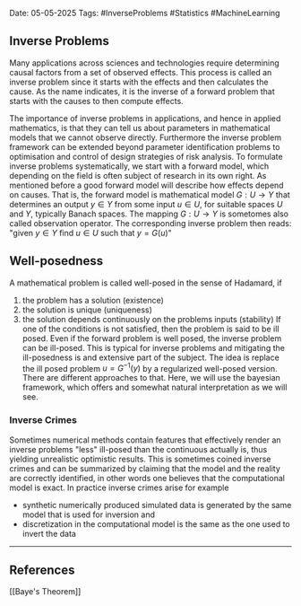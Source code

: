 Date: 05-05-2025
Tags: #InverseProblems #Statistics #MachineLearning 
## Inverse Problems
Many applications across sciences and technologies require determining causal factors from a set of observed effects. This process is called an inverse problem since it starts with the effects and then calculates the cause. As the name indicates, it is the inverse of a forward problem that starts with the causes to then compute effects.

The importance of inverse problems in applications, and hence in applied mathematics, is that they can tell us about parameters in mathematical models that we cannot observe directly. Furthermore the inverse problem framework can be extended beyond parameter identification problems to optimisation and control of design strategies of risk analysis.
To formulate inverse problems systematically, we start with a forward model, which depending on the field is often subject of research in its own right. As mentioned before a good forward model will describe how effects depend on causes. That is, the forward model is mathematical model $G : U \to Y$ that determines an output $y \in Y$ from some input $u \in U$, for suitable spaces $U$ and $Y$, typically Banach spaces. The mapping $G: U \to Y$ is sometomes also called observation operator. The corresponding inverse problem then reads:
"given $y \in Y$ find $u \in U$ such that $y = G(u)$"
## Well-posedness
A mathematical problem is called well-posed in the sense of Hadamard, if
1. the problem has a solution (existence)
2. the solution is unique (uniqueness)
3. the solution depends continuously on the problems inputs (stability)
If one of the conditions is not satisfied, then the problem is said to be ill posed.
Even if the forward problem is well posed, the inverse problem can be ill-posed. This is typical for inverse problems and mitigating the ill-posedness is and extensive part of the subject. The idea is replace the ill posed problem $u = G^{-1}(y)$ by a regularized well-posed version. There are different approaches to that. Here, we will use the bayesian framework, which offers and somewhat natural interpretation as we will see.
### Inverse Crimes
Sometimes numerical methods contain features that effectively render an inverse problems "less" ill-posed than the continuous actually is, thus yielding unrealistic optimistic results. This is sometimes coined inverse crimes and can be summarized by claiming that the model and the reality are correctly identified, in other words one believes that the computational model is exact. In practice inverse crimes arise for example
- synthetic numerically produced simulated data is generated by the same model that is used for inversion and
- discretization in the computational model is the same as the one used to invert the data


---
## References
[[Baye's Theorem]]